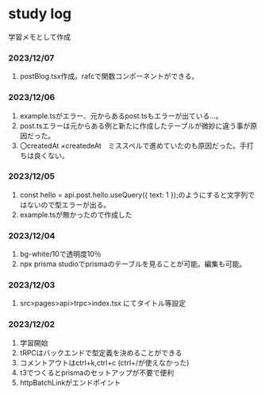 # study log

学習メモとして作成

### 2023/12/07

1. postBlog.tsx作成。rafcで関数コンポーネントができる。

### 2023/12/06

1. example.tsがエラー、元からあるpost.tsもエラーが出ている…。
2. post.tsエラーは元からある例と新たに作成したテーブルが微妙に違う事が原因だった。
3. 〇createdAt ×createdeAt　ミススペルで進めていたのも原因だった。手打ちは良くない。

### 2023/12/05

1. const hello = api.post.hello.useQuery({ text: 1 });のようにすると文字列ではないので型エラーが出る。
2. example.tsが無かったので作成した

### 2023/12/04

1. bg-white/10で透明度10％
2. npx prisma studioでprismaのテーブルを見ることが可能。編集も可能。

### 2023/12/03

1. src>pages>api>trpc>index.tsx にてタイトル等設定

### 2023/12/02

1. 学習開始
2. tRPCはバックエンドで型定義を決めることができる
3. コメントアウトはctrl+k,ctrl+c (ctrl+/が使えなかった)
4. t3でつくるとprismaのセットアップが不要で便利
5. httpBatchLinkがエンドポイント
